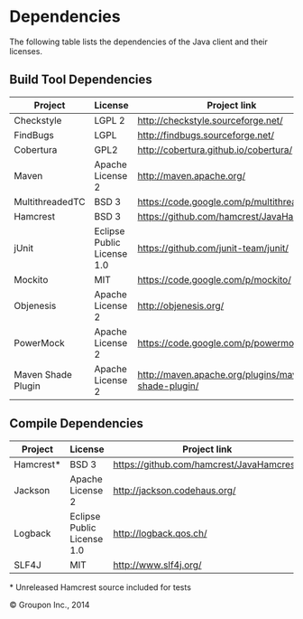 Dependencies
========

The following table lists the dependencies of the Java client and their licenses.

Build Tool Dependencies
------------------

Project                    | License                    | Project link
---------------------------|----------------------------|-------------
Checkstyle                 | LGPL 2                     | http://checkstyle.sourceforge.net/
FindBugs                   | LGPL                       | http://findbugs.sourceforge.net/
Cobertura                  | GPL2                       | http://cobertura.github.io/cobertura/
Maven                      | Apache License 2           | http://maven.apache.org/
MultithreadedTC            | BSD 3                      | https://code.google.com/p/multithreadedtc/
Hamcrest                   | BSD 3                      | https://github.com/hamcrest/JavaHamcrest/
jUnit                      | Eclipse Public License 1.0 | https://github.com/junit-team/junit/
Mockito                    | MIT                        | https://code.google.com/p/mockito/
Objenesis                  | Apache License 2           | http://objenesis.org/
PowerMock                  | Apache License 2           | https://code.google.com/p/powermock/
Maven Shade Plugin         | Apache License 2           | http://maven.apache.org/plugins/maven-shade-plugin/


Compile Dependencies
--------------------

Project                    | License                    | Project link
---------------------------|----------------------------|-------------
Hamcrest*                  | BSD 3                      | https://github.com/hamcrest/JavaHamcrest/
Jackson                    | Apache License 2           | http://jackson.codehaus.org/
Logback                    | Eclipse Public License 1.0 | http://logback.qos.ch/
SLF4J                      | MIT                        | http://www.slf4j.org/

\* Unreleased Hamcrest source included for tests

&copy; Groupon Inc., 2014
